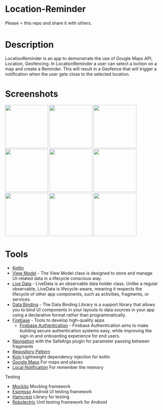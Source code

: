 # Location-Reminder
Please ⭐️ this repo and share it with others.

# Description

LocationReminder is an app to demonstrate the use of Google Maps API, Location, Geofencing. 
In LocationReminder a user can select a loction on a map and create a Reminder. 
This will result in a Geofence that will trigger a notification when the user gets close to the selected location.

# Screenshots

<div>
  
  <img src="https://user-images.githubusercontent.com/101200745/217896361-807ed60e-70f3-4d0a-ab3e-fbb8534b63c5.png"  width="140">
  <img src="https://user-images.githubusercontent.com/101200745/217895442-12f4f001-707c-4ce8-9cd4-6b097abd0011.png"  width="140">
  <img src="https://user-images.githubusercontent.com/101200745/217895449-a1c46d4f-ddd1-4093-a5a4-b61fd0ccb261.png"  width="140">
  <img src="https://user-images.githubusercontent.com/101200745/217895451-f82dedca-19ad-4ed8-a322-4c3128d7cfcc.png"  width="140">
  <img src="https://user-images.githubusercontent.com/101200745/217895453-82c57f43-1456-4e4e-8dd4-d96ea892e2e5.png"  width="140">
  <img src="https://user-images.githubusercontent.com/101200745/217894780-acd6e3d3-860a-4c76-b0e7-87da874bfcf8.png"  width="140">
  <img src="https://user-images.githubusercontent.com/101200745/217897315-787c8184-c1a6-400d-bad5-8e5a21e8921c.png"  width="140">
  <img src="https://user-images.githubusercontent.com/101200745/217895221-487e0652-f4d8-47e1-b587-1d2996c7ddeb.png"  width="140">
  <img src="https://user-images.githubusercontent.com/101200745/217897082-f4dff519-d23e-4a2d-8f99-4e9fc8284296.png"  width="140">

  
</div>

# Tools
* [Kotlin](https://kotlinlang.org/) 
* [View Model](https://bit.ly/3e43P79) - The View Model class is designed to store and manage UI-related data in a lifecycle conscious way.
* [Live Data](https://bit.ly/3KuahQR) - LiveData is an observable data holder class. Unlike a regular observable, LiveData is lifecycle-aware, meaning it respects the lifecycle of other app components, such as activities, fragments, or services.
* [Data Binding](https://bit.ly/3PVsjNc) - The Data Binding Library is a support library that allows you to bind UI components in your layouts to data sources in your app using a declarative format rather than programmatically.
* [Firebase](https://firebase.google.com/docs) - Tools to develop high-quality apps 
  * [Firebase Authentication](https://bit.ly/3RlAfZd) - Firebase Authentication aims to make building secure authentication systems easy, while improving the sign-in and onboarding experience for end users.
* [Navigation](https://developer.android.com/topic/libraries/architecture/navigation/) with the SafeArgs plugin for parameter passing between fragments
* [Repository Pattern](https://medium.com/swlh/repository-pattern-in-android-c31d0268118c)
* [Koin](https://github.com/InsertKoinIO/koin) Lightweight dependency injection for kotlin
* [Google Maps](https://developers.google.com/maps/documentation) For maps and places
* [Local Notification](https://developer.android.com/develop/ui/views/notifications/build-notification) For remember the memory

Testing
* [Mockito](https://github.com/mockito/mockito) Mocking framework
* [Espresso](https://github.com/mockito/mockito) Android UI testing framework
* [Hamcrest](https://http://hamcrest.org/) Library for testing
* [Robolectric](https://github.com/robolectric/robolectric) Unit testing framework for Android
